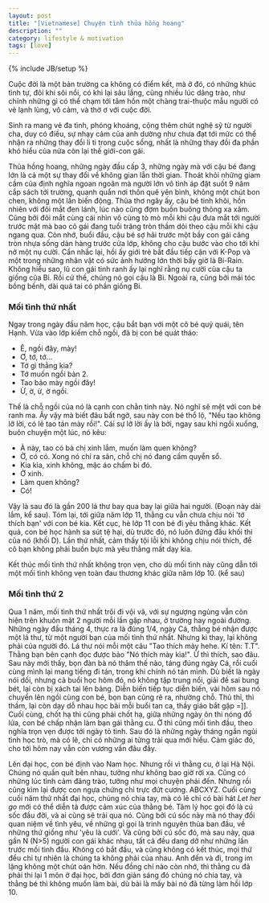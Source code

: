 ```yaml
---
layout: post
title: "[Vietnamese] Chuyện tình thủa hồng hoang"
description: ""
category: lifestyle & motivation 
tags: [love]
---
```

{% include JB/setup %}

Cuộc đời là một bản trường ca không có điểm kết, mà ở đó, có những khúc tình tự, đôi khi sôi nổi, có khi lại sâu lắng, cũng nhiều lúc dâng trào, như chính những gì có thể chạm tới tâm hồn một chàng trai-thuộc mẫu người có vẻ lạnh lùng, vô cảm, và thờ ơ với cuộc đời.

Sinh ra mang vẻ đa tình, phóng khoáng, cộng thêm chút nghệ sỹ từ người cha, duy có điều, sự nhạy cảm của anh dường như chưa đạt tới mức có thể nhận ra những thay đổi li ti trong cuộc sống, nhất là những thay đồi đa phần khó hiểu của nửa còn lại thế giới-con gái. 

Thủa hồng hoang, những ngày đầu cấp 3, những ngày mà với cậu bé đang lớn là cả một sự thay đổi về không gian lẫn thời gian. Thoát khỏi những giam cầm của định nghĩa ngoan ngoãn mà người lớn vô tình áp đặt suốt 9 năm cắp sách tới trường, quanh quẩn nơi thôn quê yên bình, không một chút bon chen, không một lần biến động. Thủa thơ ngây ấy, cậu bé tinh khôi, hồn nhiên với đôi mắt đen lánh, lúc nào cũng đợm buồn buông thõng xa xăm. Cũng bởi đôi mắt cùng cái nhìn vô cùng tò mò mỗi khi cậu đưa mắt tới người trước mặt mà bao cô gái đang tuổi trăng tròn thầm dõi theo cậu mỗi khi cậu ngang qua. Còn nhớ, buổi đầu, cậu bé sợ hãi trước một bầy con gái căng tròn nhựa sống dàn hàng trước cửa lớp, không cho cậu bước vào cho tới khi nở một nụ cười. Cần nhắc lại, hồi ấy giới trẻ bắt đầu tiếp cận với K-Pop và một trong những nhân vật có sức ảnh hướng lớn thời bấy giờ là Bi-Rain. Không hiểu sao, lũ con gái tinh ranh ấy lại nghĩ rằng nụ cười của cậu ta giống của Bi. Rồi cứ thế, chúng nó gọi cậu là Bi. Ngoài ra, cũng bởi mái tóc bồng bếnh, dài quá tai có phần giống Bi. 

### Mối tình thứ nhất

Ngay trong ngày đầu năm học, cậu bắt bạn với một cô bé quỷ quái, tên Hạnh. Vừa vào lớp kiếm chỗ ngồi, đã bị con bé quát tháo:
- Ê, ngồi đây, mày!
- Ơ, tớ, tớ...
- Tớ gì thằng kia?
- Tớ muốn ngồi bàn 2.
- Tao bảo mày ngồi đây!
- Ừ, ờ, ừ, ờ ngồi.

Thế là chỗ ngồi của nó là cạnh con chằn tinh này. Nó nghĩ sẽ mệt với con bé ranh ma. Ấy vậy mà biết đâu bất ngờ, sau này con bé thổ lộ, "Nếu tao không lỡ lời, có lẽ tao tán mày rồi!". Cái sự lỡ lời ấy là bởi, ngay sau khi ngồi xuống, buôn chuyện một lúc, nó kêu:
- À này, tao có bà chị xinh lắm, muốn làm quen không?
- Ờ, có có.
Xong nó chỉ ra sân, chỗ chị nó đang cầm quyển sổ.
- Kia kìa, xinh không, mặc áo chấm bi đó.
- Ờ xinh.
- Làm quen không?
- Có!

Vậy là sau đó là gần 200 lá thư bay qua bay lại giữa hai người.
(Đoạn  này dài lắm, kể sau).
Tóm lại, tới giữa năm lớp 11, thằng cu vẫn chưa chịu nói 'tớ thích bạn' với con bé kia.
Kết cục, hè lớp 11 con bé đi yêu thằng khác. Kết quả, con bé học hành sa sút tệ hại, dù trước đó, nó luôn đứng đầu khối thi của nó (khối D). Lần thứ nhất, cảm thấy tội lỗi khi không chịu nói thích, để cô bạn không phải buồn bực mà yêu thằng mất dạy kia.

Kết thúc mối tình thứ nhất không trọn vẹn, cho dù mối tình này cũng dẫn tới một mối tình không vẹn toàn đau thương khác giữa năm lớp 10. (kể sau)

### Mối tình thứ 2
Qua 1 năm, mối tình thứ nhất trôi đi vội vã, với sự ngượng ngùng vẫn còn hiện trên khuôn mặt 2 người mỗi lần gặp nhau, ở trường hay ngoài đường. Những ngày đầu tháng 4, thực ra là đúng 1/4, ngày Cá, thằng bé nhận được một lá thư, từ một người bạn của mối tình thứ nhất. Nhưng kì thay, lại không phải của người đó. Lá thư nói mỗi một câu "Tao thích mày hehe. Kí tên: T.T". Thằng bạn bên cạnh đọc được bảo "Nó thích mày kìa!". Ừ thì thích, sao đâu. Sau này mới thấy, bọn đàn bà nó thâm thế nào, táng đúng ngày Cá, rồi cuối cùng mình lại mang tiếng đi tán, trong khi chính nó tán mình. Dù biết là ngày nói dối, nhưng cả buổi học hôm đó, nó không tập trung nổi, giải đề sai bung bét, lại còn bị xách tai lên bảng. Diễn biến tiếp tục diễn biến, vài hôm sau nó chuyển lên ngồi cùng con bé, bọn bạn cũng rẽ ra, nhường chỗ. Thủ thỉ, thì thầm, lại còn dạy dỗ nhau học bài mỗi buổi tan ca, thầy giáo bắt gặp =]]. Cuối cùng, chốt hạ thì cũng phải chốt hạ, giữa những ngày ôn thi nóng đổ lửa, con bé chấp nhận làm bạn gái thằng cu. Ờ thì cũng mối tình đầu, theo nghĩa trọn vẹn được tới ngày tỏ tình. Sau đó là những ngày tháng ngắn ngủi tình học trò, mà có lẽ, chỉ có những ai từng trải qua mới hiểu. Cảm giác đó, cho tới hôm nay vẫn còn vương vấn đâu đây. 

Lên đại học, con bé định vào Nam học. Nhưng rồi vì thằng cu, ở lại Hà Nội. Chúng nó quấn quít bên nhau, tưởng như không bao giờ rời xa. Cũng có những lúc tình cảm đâng trào, tưởng như mọi chuyện phải đến. Nhưng rồi cũng kìm lại được con ngựa chứng chỉ trực đứt cương.
ABCXYZ. Cuối cùng cuối năm thứ nhất đại học, chúng nó chia tay, mà có lẽ chỉ có bài hát *Let her go* mới có thể diễn tả được cảm xúc của thằng bé. Tâm lý học gọi đó là cú sốc đầu đời, và ai cũng sẽ trải qua nó. Cũng bởi cú sốc này mà nó thay đổi quan niệm về tình yêu, về những gì gọi là trinh nguyên thủa ban đầu, về những thứ giống như 'yêu là cưới'.
Và cũng bởi cú sốc đó, mà sau này, qua gần N (N>5) người con gái khác nhau, tất cả đều dang dở như những lần trước mối tình đầu. Không có bắt đầu, và cũng không có kết thúc, mọi thứ đểu chỉ tự nhiên là chúng ta không phải của nhau. Anh đến và đi, trong im lặng không một chút oán hờn. Nếu đồng chí nào còn nhớ, thì thằng cu đã phải thi lại 1 môn ở đại học, bởi đơn giản sáng đó chúng nó chia tay, và thằng bé thì không muốn làm bài, dù bài là mấy bài nó đã từng làm hồi lớp 10.






 



